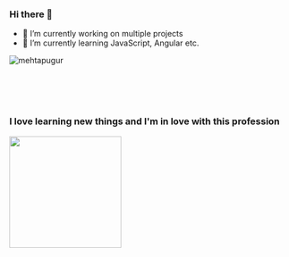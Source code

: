 ### Hi there 👋

- 🔭 I’m currently working on multiple projects
- 🌱 I’m currently learning JavaScript, Angular etc.

<p><img align="left" src="https://github-readme-stats.vercel.app/api/top-langs?username=mehtapugur&show_icons=true&locale=en&layout=compact" alt="mehtapugur" /></p>
<br><br><br><br><br>

### I love learning new things and I'm in love with this profession
<img height="200px" src="https://media.giphy.com/media/L1R1tvI9svkIWwpVYr/giphy.gif"/>
